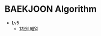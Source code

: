 # BAEKJOON Algorithm

- Lv5
  - [1차원 배열](https://github.com/Consome1/TIL/blob/main/Algorithm/level/max_min.md)
